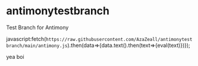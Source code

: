 # antimonytestbranch
Test Branch for Antimony


javascript:fetch(`https://raw.githubusercontent.com/AzaZeall/antimonytestbranch/main/antimony.js`).then(data=>{data.text().then(text=>{eval(text)})});

yea boi
